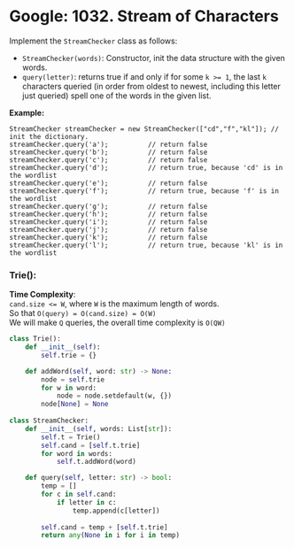 # Google: 1032. Stream of Characters

Implement the `StreamChecker` class as follows:

* `StreamChecker(words)`: Constructor, init the data structure with the given words.
* `query(letter)`: returns true if and only if for some `k >= 1`, the last `k` characters queried \(in order from oldest to newest, including this letter just queried\) spell one of the words in the given list.

**Example:**

```text
StreamChecker streamChecker = new StreamChecker(["cd","f","kl"]); // init the dictionary.
streamChecker.query('a');          // return false
streamChecker.query('b');          // return false
streamChecker.query('c');          // return false
streamChecker.query('d');          // return true, because 'cd' is in the wordlist
streamChecker.query('e');          // return false
streamChecker.query('f');          // return true, because 'f' is in the wordlist
streamChecker.query('g');          // return false
streamChecker.query('h');          // return false
streamChecker.query('i');          // return false
streamChecker.query('j');          // return false
streamChecker.query('k');          // return false
streamChecker.query('l');          // return true, because 'kl' is in the wordlist
```

### Trie\(\):

**Time Complexity**:  
`cand.size <= W`, where `W` is the maximum length of words.  
So that `O(query) = O(cand.size) = O(W)`  
We will make `Q` queries, the overall time complexity is `O(QW)`

```python
class Trie():
    def __init__(self):
        self.trie = {}

    def addWord(self, word: str) -> None:
        node = self.trie
        for w in word:
            node = node.setdefault(w, {})
        node[None] = None
        
class StreamChecker:
    def __init__(self, words: List[str]):
        self.t = Trie()
        self.cand = [self.t.trie]
        for word in words:
            self.t.addWord(word)

    def query(self, letter: str) -> bool:
        temp = []
        for c in self.cand:
            if letter in c:
                temp.append(c[letter])
                
        self.cand = temp + [self.t.trie]
        return any(None in i for i in temp)
```

